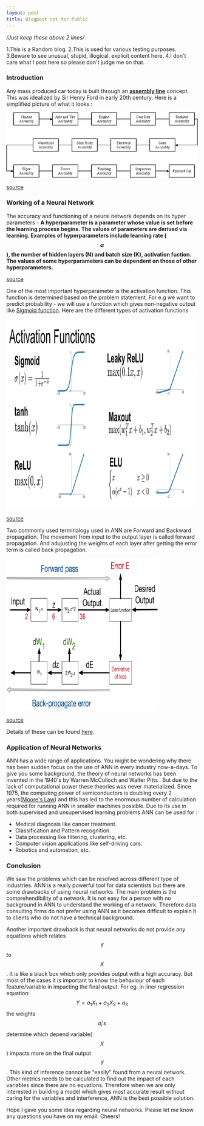```yaml
---
layout: post
title: Blogpost not for Public
---
```

*/Just keep these above 2 lines/*

1.This is a Random blog.
2.This is used for various testing purposes.
3.Beware to see unusual, stupid, illogical, explicit content here.
4.I don't care what I post here so please don't judge me on that.


### Introduction
Any mass produced car today is built through an __[assembly line](https://en.wikipedia.org/wiki/Assembly_line)__ concept. This was idealized by Sir Henry Ford in early 20th century. Here is a simplified picture of what it looks :

<img src="../images/car_assembly.jpg"/>

[source](https://blog.frankfurt-school.de/wp-content/uploads/2018/10/1-460x231.png)

### Working of a Neural Network

The accuracy and functioning of a neural network depends on its hyper parameters - **A hyperparameter is a parameter whose value is set before the learning process begins. The values of parameters are derived via learning. Examples of hyperparameters include learning rate ($${\alpha}$$), the number of hidden layers (N) and batch size (K), activation fuction. The values of some hyperparameters can be dependent on those of other hyperparameters.**  

[source](https://en.wikipedia.org/wiki/Artificial_neural_network)

One of the most important hyperparameter is the activation function. This function is determined based on the problem statement. For e.g we want to predict probability - we will use a function which gives non-negative output like [Sigmoid function](https://en.wikipedia.org/wiki/Sigmoid_function). Here are the different types of activation functions 

<img src="../images/activation_functions.png" height="500" width="500"/> 

[source](https://miro.medium.com/max/1200/1*ZafDv3VUm60Eh10OeJu1vw.png)


Two commonly used terminalogy used in ANN are Forward and Backward propagation. The movement from input to the output layer is called forward propagation. And adujusting the weights of each layer after getting the error term is called back propagation. 

<img src="../images/F_B_propagation.png" height="400" width="400"/>

[source](https://miro.medium.com/max/6216/1*6q2Rgd8W9DoCN9Wfwc_9gw.png)

Details of these can be found [here](https://www.analyticsindiamag.com/6-types-of-artificial-neural-networks-currently-being-used-in-todays-technology/). 

### Application of Neural Networks

ANN has a wide range of applications. You might be wondering why there has been sudden focus on the use of ANN in every industry now-a-days. To give you some background, the theory of neural networks has been invented in the 1940's by Warren McCulloch and Walter Pitts . But due to the lack of computational power these theories was never materialized. Since 1975, the computing power of semiconductors is doubling every 2 years([Moore's Law](https://en.wikipedia.org/wiki/Moore%27s_law)) and this has led to the enormous number of calculation required for running ANN in smaller machines possible. Due to its use in both supervised and unsupervised learning problems ANN can be used for : 
* Medical diagnosis like cancer treatment.
* Classification and Pattern recognition.
* Data processing like filtering, clustering, etc.
* Computer vision applications like self-driving cars.
* Robotics and automation, etc.

### Conclusion 

We saw the problems which can be resolved across different type of industries. ANN is a really powerful tool for data scientists but there are some drawbacks of using neural networks. The main problem is the comprehendibility of a network. It is not easy for a person with no background in ANN to understand the working of a network. Therefore data consulting firms do not prefer using ANN as it becomes difficult to explain it to clients who do not have a technical background.

Another important drawback is that neural networks do not provide any equations which relates $$Y$$ to $$X$$. It is like a black box which only provides output with a high accuracy. But most of the cases it is important to know the behaviour of each feature/variable in impacting the final output. For eg. in liner regression equation: $$Y = a_1X_1 + a_2X_2 + a_3$$ the weights $$a_i's$$  determine which depend variable($$X$$) impacts more on the final output $$Y$$. This kind of inference cannot be "easily" found from a  neural network. Other metrics needs to be calculated to find out the impact of each variables since there are no equations. Therefore when we are only interested in building a model which gives most accurate result without caring for the variables and interference, ANN is the best possible solution.  

Hope I gave you some idea regarding neural networks. Please let me know any questions you have on my email. Cheers!

